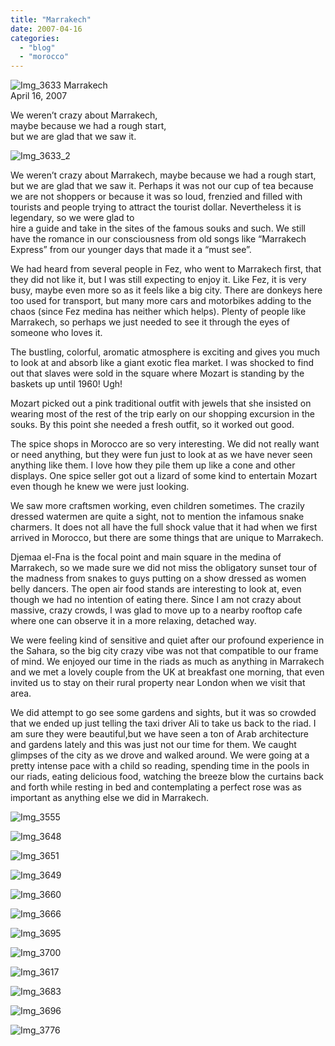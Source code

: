 ```yaml
---
title: "Marrakech"
date: 2007-04-16
categories: 
  - "blog"
  - "morocco"
---
```


 ![Img_3633](https://pub-ac94b3f306b24c0dba4238943c97f2e1.r2.dev/photos/uncategorized/2008/03/25/img_3633.png) Marrakech  
April 16, 2007

We weren’t crazy about Marrakech,  
maybe because we had a rough start,  
but we are glad that we saw it.

<!--more-->

![Img_3633_2](https://pub-ac94b3f306b24c0dba4238943c97f2e1.r2.dev/photos/uncategorized/2008/03/25/img_3633_2.png)

  
We weren’t crazy about Marrakech, maybe because we had a rough start, but we are glad that we saw it. Perhaps it was not our cup of tea because we are not shoppers or because it was so loud, frenzied and filled with tourists and people trying to attract the tourist dollar. Nevertheless it is legendary, so we were glad to  
hire a guide and take in the sites of the famous souks and such. We still have the romance in our consciousness from old songs like “Marrakech Express” from our younger days that made it a “must see”.

We had heard from several people in Fez, who went to Marrakech first, that they did not like it, but I was still expecting to enjoy it. Like Fez, it is very busy, maybe even more so as it feels like a big city. There are donkeys here too used for transport, but many more cars and motorbikes adding to the chaos (since Fez medina has neither which helps). Plenty of people like Marrakech, so perhaps we just needed to see it through the eyes of someone who loves it.

The bustling, colorful, aromatic atmosphere is exciting and gives you much to look at and absorb like a giant exotic flea market. I was shocked to find out that slaves were sold in the square where Mozart is standing by the baskets up until 1960! Ugh!

Mozart picked out a pink traditional outfit with jewels that she insisted on wearing most of the rest of the trip early on our shopping excursion in the souks. By this point she needed a fresh outfit, so it worked out good.

The spice shops in Morocco are so very interesting. We did not really want or need anything, but they were fun just to look at as we have never seen anything like them. I love how they pile them up like a cone and other displays. One spice seller got out a lizard of some kind to entertain Mozart even though he knew we were just looking.

We saw more craftsmen working, even children sometimes. The crazily dressed watermen are quite a sight, not to mention the infamous snake charmers. It does not all have the full shock value that it had when we first arrived in Morocco, but there are some things that are unique to Marrakech.

Djemaa el-Fna is the focal point and main square in the medina of Marrakech, so we made sure we did not miss the obligatory sunset tour of the madness from snakes to guys putting on a show dressed as women belly dancers. The open air food stands are interesting to look at, even though we had no intention of eating there. Since I am not crazy about massive, crazy crowds, I was glad to move up to a nearby rooftop cafe where one can observe it in a more relaxing, detached way.

We were feeling kind of sensitive and quiet after our profound experience in the Sahara, so the big city crazy vibe was not that compatible to our frame of mind. We enjoyed our time in the riads as much as anything in Marrakech and we met a lovely couple from the UK at breakfast one morning, that even invited us to stay on their rural property near London when we visit that area.

We did attempt to go see some gardens and sights, but it was so crowded that we ended up just telling the taxi driver Ali to take us back to the riad. I am sure they were beautiful,but we have seen a ton of Arab architecture and gardens lately and this was just not our time for them. We caught glimpses of the city as we drove and walked around. We were going at a pretty intense pace with a child so reading, spending time in the pools in our riads, eating delicious food, watching the breeze blow the curtains back and forth while resting in bed and contemplating a perfect rose was as important as anything else we did in Marrakech.

![Img_3555](https://pub-ac94b3f306b24c0dba4238943c97f2e1.r2.dev/photos/uncategorized/2008/03/25/img_3555.png)

![Img_3648](https://pub-ac94b3f306b24c0dba4238943c97f2e1.r2.dev/photos/uncategorized/2008/03/25/img_3648.png)

![Img_3651](https://pub-ac94b3f306b24c0dba4238943c97f2e1.r2.dev/photos/uncategorized/2008/03/25/img_3651.png)

![Img_3649](https://pub-ac94b3f306b24c0dba4238943c97f2e1.r2.dev/photos/uncategorized/2008/03/25/img_3649.png)

![Img_3660](https://pub-ac94b3f306b24c0dba4238943c97f2e1.r2.dev/photos/uncategorized/2008/03/25/img_3660.png)

![Img_3666](https://pub-ac94b3f306b24c0dba4238943c97f2e1.r2.dev/photos/uncategorized/2008/03/25/img_3666.png)

![Img_3695](https://pub-ac94b3f306b24c0dba4238943c97f2e1.r2.dev/photos/uncategorized/2008/03/25/img_3695.png)

![Img_3700](https://pub-ac94b3f306b24c0dba4238943c97f2e1.r2.dev/photos/uncategorized/2008/03/25/img_3700.png)

![Img_3617](https://pub-ac94b3f306b24c0dba4238943c97f2e1.r2.dev/photos/uncategorized/2008/03/25/img_3617.png)

![Img_3683](https://pub-ac94b3f306b24c0dba4238943c97f2e1.r2.dev/photos/uncategorized/2008/03/25/img_3683.png)

![Img_3696](https://pub-ac94b3f306b24c0dba4238943c97f2e1.r2.dev/photos/uncategorized/2008/03/25/img_3696.png)

![Img_3776](https://pub-ac94b3f306b24c0dba4238943c97f2e1.r2.dev/photos/uncategorized/2008/03/25/img_3776.png)
